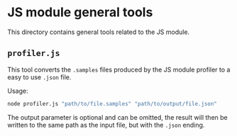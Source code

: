# JS module general tools

This directory contains general tools related to the JS module.

## `profiler.js`

This tool converts the `.samples` files produced by the JS module profiler to a easy to use `.json` file.

Usage:
```sh
node profiler.js "path/to/file.samples" "path/to/output/file.json"
```

The output parameter is optional and can be omitted, the result will then be written to the same path as the input
file, but with the `.json` ending.
